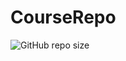 # CourseRepo
![GitHub repo size](https://img.shields.io/github/repo-size/sidhugithubaction/courserepo)



